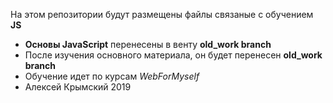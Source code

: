 На этом репозитории будут размещены файлы связаные с обучением <b>JS</b>
<ul>
    <li><b>Основы JavaScript</b> перенесены в венту <b>old_work branch</b></li>
    <li>После изучения основного материала, он будет перенесен <b>old_work branch</b></li>
    <li>Обучение идет по курсам <i>WebForMyself</i></li>
    <li>Алексей Крымский 2019</li>
</ul>
